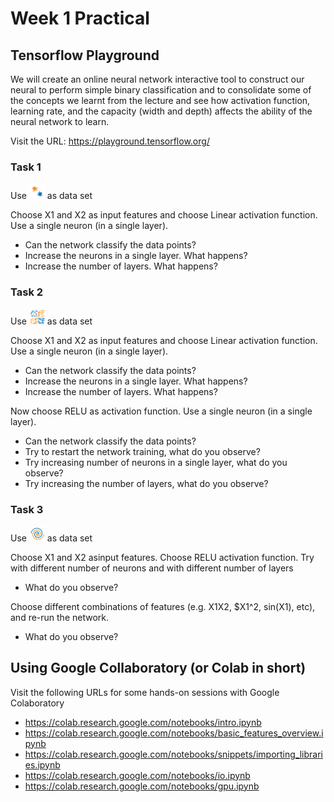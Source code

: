 # Week 1 Practical 

## Tensorflow Playground 

We will create an online neural network interactive tool to construct our neural to perform simple binary classification and to consolidate some of the concepts we learnt from the lecture and see how activation function, learning rate, and the capacity (width and depth) affects the ability of the neural network to learn.

Visit the URL: https://playground.tensorflow.org/


### Task 1

Use <img heigth=25 width=25 src="images/dataset1.png"/> as data set

Choose X1 and X2 as input features and choose Linear activation function. Use a single neuron (in a single layer). 
- Can the network classify the data points? 
- Increase the neurons in a single layer. What happens? 
- Increase the number of layers. What happens?

### Task 2 

Use <img heigth=25 width=25 src="images/dataset2.png"/> as data set

Choose X1 and X2 as input features and choose Linear activation function. Use a single neuron (in a single layer). 
- Can the network classify the data points? 
- Increase the neurons in a single layer. What happens? 
- Increase the number of layers. What happens?

Now choose RELU as activation function. Use a single neuron (in a single layer). 

- Can the network classify the data points? 
- Try to restart the network training, what do you observe? 
- Try increasing number of neurons in a single layer, what do you observe? 
- Try increasing the number of layers, what do you observe? 

### Task 3

Use <img heigth=25 width=25 src="images/dataset3.png"/> as data set

Choose X1 and X2 asinput features. Choose RELU activation function. Try with different number of neurons and with different number of layers
- What do you observe? 

Choose different combinations of features (e.g. X1X2, $X1^2, sin(X1), etc), and re-run the network. 
- What do you observe?


## Using Google Collaboratory (or Colab in short) 

Visit the following URLs for some hands-on sessions with Google Colaboratory

- https://colab.research.google.com/notebooks/intro.ipynb
- https://colab.research.google.com/notebooks/basic_features_overview.ipynb
- https://colab.research.google.com/notebooks/snippets/importing_libraries.ipynb
- https://colab.research.google.com/notebooks/io.ipynb
- https://colab.research.google.com/notebooks/gpu.ipynb






